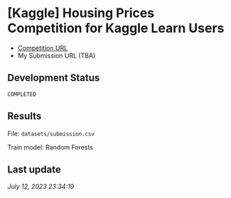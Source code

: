 # [Kaggle] Housing Prices Competition for Kaggle Learn Users

- [Competition URL](https://www.kaggle.com/competitions/home-data-for-ml-course/overview)
- My Submission URL (TBA)

## Development Status
`COMPLETED`

## Results
File: `datasets/submission.csv`

Train model: Random Forests

## Last update
*July 12, 2023 23:34:19*
